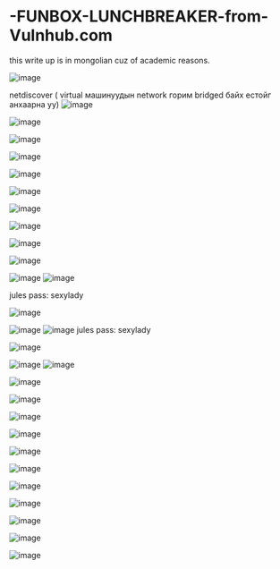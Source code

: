 # -FUNBOX-LUNCHBREAKER-from-Vulnhub.com
this write up is in mongolian cuz of academic reasons.


![image](https://github.com/bilguundalai0747/FUNBOX-LUNCHBREAKER-from-Vulnhub.com/assets/117107986/d660615a-0b35-4f94-8fc9-a17b80bbf4a5)

netdiscover ( virtual машинуудын network горим bridged байх естойг анхаарна уу)
![image](https://github.com/bilguundalai0747/FUNBOX-LUNCHBREAKER-from-Vulnhub.com/assets/117107986/6f8d0e76-2d4e-4d62-9065-5df9a87dc3ba)

![image](https://github.com/bilguundalai0747/FUNBOX-LUNCHBREAKER-from-Vulnhub.com/assets/117107986/4e4d11ef-d092-4c40-bbe3-7c7f3aedf2bc)

![image](https://github.com/bilguundalai0747/FUNBOX-LUNCHBREAKER-from-Vulnhub.com/assets/117107986/bb42a0c2-7122-4aca-a8cf-0359abb4708f)

![image](https://github.com/bilguundalai0747/FUNBOX-LUNCHBREAKER-from-Vulnhub.com/assets/117107986/399081dd-4720-487b-9e27-5f08432644ec)

![image](https://github.com/bilguundalai0747/FUNBOX-LUNCHBREAKER-from-Vulnhub.com/assets/117107986/ae38bab7-f035-422e-be41-573f2168d919)

![image](https://github.com/bilguundalai0747/FUNBOX-LUNCHBREAKER-from-Vulnhub.com/assets/117107986/d08b3de3-d033-460b-b023-673838f680e8)


![image](https://github.com/bilguundalai0747/FUNBOX-LUNCHBREAKER-from-Vulnhub.com/assets/117107986/81a74f48-6fbc-4785-ae6d-20c7cab9985c)


![image](https://github.com/bilguundalai0747/FUNBOX-LUNCHBREAKER-from-Vulnhub.com/assets/117107986/514a0201-7912-469a-b24e-97b5235cdc33)

![image](https://github.com/bilguundalai0747/FUNBOX-LUNCHBREAKER-from-Vulnhub.com/assets/117107986/b57121d9-c963-4a0a-8702-ad092504c2f6)

![image](https://github.com/bilguundalai0747/FUNBOX-LUNCHBREAKER-from-Vulnhub.com/assets/117107986/5b43042b-558b-4779-a2a3-f1c72bfe0c11)

![image](https://github.com/bilguundalai0747/FUNBOX-LUNCHBREAKER-from-Vulnhub.com/assets/117107986/f7ebab5f-424a-4bbe-847f-e4db3bf159f3)
![image](https://github.com/bilguundalai0747/FUNBOX-LUNCHBREAKER-from-Vulnhub.com/assets/117107986/66595ae5-5dbe-4635-bbd9-f112f10ce694)

jules pass: sexylady

![image](https://github.com/bilguundalai0747/FUNBOX-LUNCHBREAKER-from-Vulnhub.com/assets/117107986/81369567-9c3f-4d92-9b4e-1d39350bfdc1)


![image](https://github.com/bilguundalai0747/FUNBOX-LUNCHBREAKER-from-Vulnhub.com/assets/117107986/35286bf7-0b54-4f88-8772-5f2b9b3875eb)
![image](https://github.com/bilguundalai0747/FUNBOX-LUNCHBREAKER-from-Vulnhub.com/assets/117107986/004a7fbb-f98d-427e-a27c-0e89f9418f28)
jules pass: sexylady

![image](https://github.com/bilguundalai0747/FUNBOX-LUNCHBREAKER-from-Vulnhub.com/assets/117107986/db535784-c8f1-41dd-8ca6-9585d5143b48)


![image](https://github.com/bilguundalai0747/FUNBOX-LUNCHBREAKER-from-Vulnhub.com/assets/117107986/63528e3c-c2a5-4baa-9575-c8db8f1f6900)
![image](https://github.com/bilguundalai0747/FUNBOX-LUNCHBREAKER-from-Vulnhub.com/assets/117107986/09d06a19-c8bb-44c0-8645-f72512eece81)

![image](https://github.com/bilguundalai0747/FUNBOX-LUNCHBREAKER-from-Vulnhub.com/assets/117107986/d6eed64b-1a25-4a58-bae9-a92eb1423689)

![image](https://github.com/bilguundalai0747/FUNBOX-LUNCHBREAKER-from-Vulnhub.com/assets/117107986/10eb98fa-a42a-4db4-852a-951b6e2563bd)

![image](https://github.com/bilguundalai0747/FUNBOX-LUNCHBREAKER-from-Vulnhub.com/assets/117107986/fdf4a74e-c5ff-49b4-9fb4-d15c909f2b2a)

![image](https://github.com/bilguundalai0747/FUNBOX-LUNCHBREAKER-from-Vulnhub.com/assets/117107986/3ff56016-79ef-4b82-aa0b-5fa4ea127639)

![image](https://github.com/bilguundalai0747/FUNBOX-LUNCHBREAKER-from-Vulnhub.com/assets/117107986/8d0db934-17fa-4b2a-8632-c7f8b2da5eee)

![image](https://github.com/bilguundalai0747/FUNBOX-LUNCHBREAKER-from-Vulnhub.com/assets/117107986/e64bc7c2-e2dd-450a-9f69-f12324427925)

![image](https://github.com/bilguundalai0747/FUNBOX-LUNCHBREAKER-from-Vulnhub.com/assets/117107986/e6a82d08-d9cb-4ba2-838c-550225bae7e1)

![image](https://github.com/bilguundalai0747/FUNBOX-LUNCHBREAKER-from-Vulnhub.com/assets/117107986/6eb902f9-eba0-441b-b48a-f1e4030db487)




![image](https://github.com/bilguundalai0747/FUNBOX-LUNCHBREAKER-from-Vulnhub.com/assets/117107986/2aeecd06-5cfe-4b4e-b6c4-34318d1c1baa)

![image](https://github.com/bilguundalai0747/FUNBOX-LUNCHBREAKER-from-Vulnhub.com/assets/117107986/3529cd4d-c604-4968-a439-c92293bbf778)

![image](https://github.com/bilguundalai0747/FUNBOX-LUNCHBREAKER-from-Vulnhub.com/assets/117107986/5bca32de-8e93-401b-a525-683da7d0d18a)

